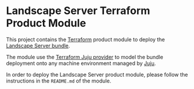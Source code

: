 # Landscape Server Terraform Product Module

This project contains the [Terraform][Terraform] product module to deploy the [Landscape Server bundle][Landscape Server bundle].

The module use the [Terraform Juju provider][Terraform Juju provider] to model the bundle deployment onto any machine environment managed by [Juju][Juju].

In order to deploy the Landscape Server product module, please follow the instructions in the `README.md` of the module.

[Terraform]: https://www.terraform.io/
[Terraform Juju provider]: https://registry.terraform.io/providers/juju/juju/latest
[Juju]: https://juju.is
[Landscape Server bundle]: https://github.com/canonical/landscape-charm/blob/main/bundle-examples/bundle.yaml
